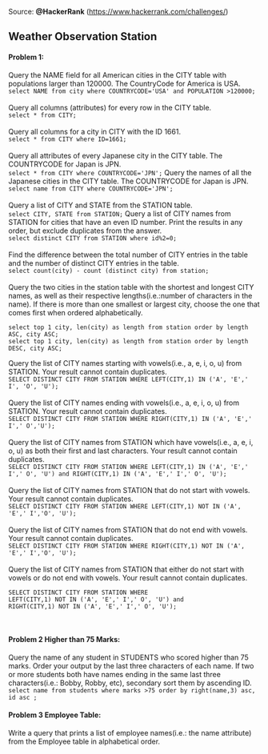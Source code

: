Source: <b>@HackerRank</b> (https://www.hackerrank.com/challenges/)

## Weather Observation Station
#### Problem 1: 
Query the NAME field for all American cities in the CITY table with populations larger than 120000. The CountryCode for America is USA.<br>
```` select NAME from city where COUNTRYCODE='USA' and POPULATION >120000; ````
<br> <br>
Query all columns (attributes) for every row in the CITY table.<br>
``` select * from CITY; ```
<br><br>
Query all columns for a city in CITY with the ID 1661. <br>
``` select * from CITY where ID=1661; ```
<br><br>
Query all attributes of every Japanese city in the CITY table. The COUNTRYCODE for Japan is JPN.<br>
``` select * from CITY where COUNTRYCODE='JPN'; ```
Query the names of all the Japanese cities in the CITY table. The COUNTRYCODE for Japan is JPN.<br>
``` select name from CITY where COUNTRYCODE='JPN'; ```
<br><br>
Query a list of CITY and STATE from the STATION table.<br>
``` select CITY, STATE from STATION; ```
Query a list of CITY names from STATION for cities that have an even ID number. Print the results in any order, but exclude duplicates from the answer.<br>
``` select distinct CITY from STATION where id%2=0; ```
<br><br>
Find the difference between the total number of CITY entries in the table and the number of distinct CITY entries in the table.<br>
``` select count(city) - count (distinct city) from station; ```
<br><br>
Query the two cities in the station table with the shortest and longest CITY names, as well as their respective lengths(i.e.:number of characters in the name). If there is more than one smallest or largest city, choose the one that comes first when ordered alphabetically.<br>
```
select top 1 city, len(city) as length from station order by length ASC, city ASC; 
select top 1 city, len(city) as length from station order by length DESC, city ASC;
```
Query the list of CITY names starting with vowels(i.e., a, e, i, o, u) from STATION. Your result cannot contain duplicates.<br>
``` SELECT DISTINCT CITY FROM STATION WHERE LEFT(CITY,1) IN ('A', 'E',' I', 'O', 'U'); ```
<br><br>
Query the list of CITY names ending with vowels(i.e., a, e, i, o, u) from STATION. Your result cannot contain duplicates.<br>
``` SELECT DISTINCT CITY FROM STATION WHERE RIGHT(CITY,1) IN ('A', 'E',' I',' O','U'); ```
<br><br>
Query the list of CITY names from STATION which have vowels(i.e., a, e, i, o, u) as both their first and last characters. Your result cannot contain duplicates.<br>
``` SELECT DISTINCT CITY FROM STATION WHERE LEFT(CITY,1) IN ('A', 'E',' I',' O', 'U') and RIGHT(CITY,1) IN ('A', 'E',' I',' O', 'U'); ```
<br><br>
Query the list of CITY names from STATION that do not start with vowels. Your result cannot contain duplicates.<br>
``` SELECT DISTINCT CITY FROM STATION WHERE LEFT(CITY,1) NOT IN ('A', 'E',' I','O', 'U'); ```
<br><br>
Query the list of CITY names from STATION that do not end with vowels. Your result cannot contain duplicates.<br>
``` SELECT DISTINCT CITY FROM STATION WHERE RIGHT(CITY,1) NOT IN ('A', 'E',' I','O', 'U'); ```
<br><br>
Query the list of CITY names from STATION that either do not start with vowels or do not end with vowels. Your result cannot contain duplicates.<br>
```
SELECT DISTINCT CITY FROM STATION WHERE
LEFT(CITY,1) NOT IN ('A', 'E',' I',' O', 'U') and
RIGHT(CITY,1) NOT IN ('A', 'E',' I',' O', 'U');
```
<br>

#### Problem 2 Higher than 75 Marks: 
Query the name of any student in STUDENTS who scored higher than 75 marks. Order your output by the last three characters of each name. If two or more students both have names ending in the same last three characters(i.e.: Bobby, Robby, etc), secondary sort them by ascending ID.<br>
``` select name from students where marks >75 order by right(name,3) asc, id asc ; ```

#### Problem 3 Employee Table:
Write a query that prints a list of employee names(i.e.: the name attribute) from the Employee table in alphabetical order.<br>
